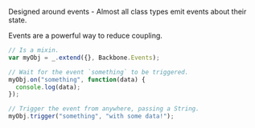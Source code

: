 Designed around events - Almost all class types emit events about their state. 

Events are a powerful way to reduce coupling.

``` javascript
// Is a mixin.
var myObj = _.extend({}, Backbone.Events);

// Wait for the event `something` to be triggered.
myObj.on("something", function(data) {
  console.log(data);
});

// Trigger the event from anywhere, passing a String.
myObj.trigger("something", "with some data!");
```

<style scoped>
  @host {
    background: #FFF;
  }

  ul {
    font-size: 20px;
  }
</style>
